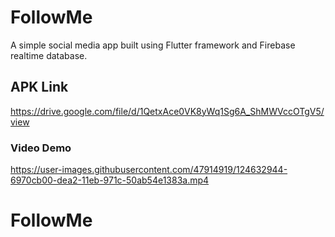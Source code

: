 # FollowMe

A simple social media app built using Flutter framework
and Firebase realtime database.

## APK Link
https://drive.google.com/file/d/1QetxAce0VK8yWq1Sg6A_ShMWVccOTgV5/view


### Video Demo


https://user-images.githubusercontent.com/47914919/124632944-6970cb00-dea2-11eb-971c-50ab54e1383a.mp4





# FollowMe
